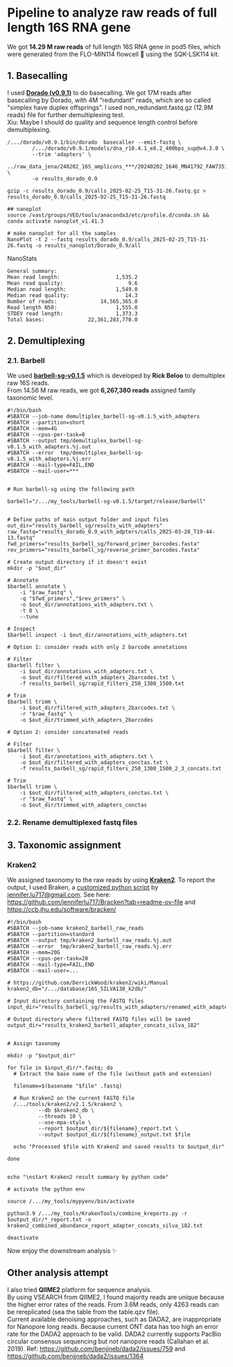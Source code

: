 # Pipeline to analyze raw reads of full length 16S RNA gene
We got **14.29 M raw reads** of full length 16S RNA gene in pod5 files, which were generated from the FLO-MIN114 flowcell :dna: using the SQK-LSK114 kit.

## 1. Basecalling
I used [**Dorado (v0.9.1)**](https://github.com/nanoporetech/dorado/tree/release-v0.9) to do basecalling.
We got 17M reads after basecalling by Dorado, with 4M “redundant” reads, which are so called "simplex have duplex offsprings". I used non_redundant.fastq.gz (12.9M reads) file for further demultiplexing test. \
Xiu: Maybe I should do quality and sequence length control before demultiplexing.

```
/.../dorado/v0.9.1/bin/dorado  basecaller --emit-fastq \
        /.../dorado/v0.9.1/models/dna_r10.4.1_e8.2_400bps_sup@v4.3.0 \
        --trim 'adapters' \
        ../raw_data_jena/240202_16S_amplicons_***/20240202_1646_MN41792_FAW73518_3914cd2c/pod5/ \
        -o results_dorado_0.9

gzip -c results_dorado_0.9/calls_2025-02-25_T15-31-26.fastq.gz > results_dorado_0.9/calls_2025-02-25_T15-31-26.fastq

## nanoplot
source /vast/groups/VEO/tools/anaconda3/etc/profile.d/conda.sh && conda activate nanoplot_v1.41.3

# make nanoplot for all the samples
NanoPlot -t 2 --fastq results_dorado_0.9/calls_2025-02-25_T15-31-26.fastq -o results_nanoplot/Dorado_0.9/all

```
NanoStats
```
General summary:         
Mean read length:                  1,535.2
Mean read quality:                     9.6
Median read length:                1,549.0
Median read quality:                  14.3
Number of reads:              14,565,365.0
Read length N50:                   1,555.0
STDEV read length:                 1,373.3
Total bases:              22,361,283,770.0
```

## 2. Demultiplexing
### 2.1. Barbell
We used [**barbell-sg-v0.1.5**](https://github.com/rickbeeloo/barbell) which is developed by **Rick Beloo** to demultiplex raw 16S reads. \
From 14.56 M raw reads, we got **6,267,380 reads** assigned family taxonomic level.
```
#!/bin/bash
#SBATCH --job-name demultiplex_barbell-sg-v0.1.5_with_adapters
#SBATCH --partition=short
#SBATCH --mem=4G
#SBATCH --cpus-per-task=8
#SBATCH --output tmp/demultiplex_barbell-sg-v0.1.5_with_adapters.%j.out
#SBATCH --error  tmp/demultiplex_barbell-sg-v0.1.5_with_adapters.%j.err
#SBATCH --mail-type=FAIL,END
#SBATCH --mail-user=***


# Run barbell-sg using the following path

barbell="/.../my_tools/barbell-sg-v0.1.5/target/release/barbell"


# Define paths of main output folder and input files
out_dir="results_barbell_sg/results_with_adapters"
raw_fastq="results_dorado_0.9_with_adpters/calls_2025-03-28_T19-44-13.fastq"
fwd_primers="results_barbell_sg/forward_primer_barcodes.fasta"
rev_primers="results_barbell_sg/reverse_primer_barcodes.fasta"

# Create output directory if it doesn't exist
mkdir -p "$out_dir"

# Annotate
$barbell annotate \
    -i "$raw_fastq" \
    -q "$fwd_primers","$rev_primers" \
    -o $out_dir/annotations_with_adapters.txt \
    -t 8 \
    --tune

# Inspect
$barbell inspect -i $out_dir/annotations_with_adapters.txt

# Option 1: consider reads with only 2 barcode annotations

# Filter
$barbell filter \
    -i $out_dir/annotations_with_adapters.txt \
    -o $out_dir/filtered_with_adapters_2barcodes.txt \
    -f results_barbell_sg/rapid_filters_250_1300_1500.txt

# Trim
$barbell trimm \
    -i $out_dir/filtered_with_adapters_2barcodes.txt \
    -r "$raw_fastq" \
    -o $out_dir/trimmed_with_adapters_2barcodes

# Option 2: consider concatenated reads

# Filter
$barbell filter \
    -i $out_dir/annotations_with_adapters.txt \
    -o $out_dir/filtered_with_adapters_conctas.txt \
    -f results_barbell_sg/rapid_filters_250_1300_1500_2_3_concats.txt

# Trim
$barbell trimm \
    -i $out_dir/filtered_with_adapters_conctas.txt \
    -r "$raw_fastq" \
    -o $out_dir/trimmed_with_adapters_conctas
```

### 2.2. Rename demultiplexed fastq files


## 3. Taxonomic assignment
### Kraken2
We assigned taxonomy to the raw reads by using [**Kraken2**](https://github.com/DerrickWood/kraken2/wiki/Manual). To report the output, I used Braken, a [customized python script](https://combine_kreports.py)  by jennifer.lu717@gmail.com. See here: https://github.com/jenniferlu717/Bracken?tab=readme-ov-file and https://ccb.jhu.edu/software/bracken/
```
#!/bin/bash
#SBATCH --job-name kraken2_barbell_raw_reads
#SBATCH --partition=standard
#SBATCH --output tmp/kraken2_barbell_raw_reads.%j.out
#SBATCH --error  tmp/kraken2_barbell_raw_reads.%j.err
#SBATCH --mem=20G
#SBATCH --cpus-per-task=20
#SBATCH --mail-type=FAIL,END
#SBATCH --mail-user=...

# https://github.com/DerrickWood/kraken2/wiki/Manual
kraken2_db="/.../database/16S_SILVA138_k2db/"

# Input directory containing the FASTQ files
input_dir="results_barbell_sg/results_with_adapters/renamed_with_adapters_concats/"

# Output directory where filtered FASTQ files will be saved
output_dir="results_kraken2_barbell_adapter_concats_silva_182"


# Assign taxonomy

mkdir -p "$output_dir"

for file in $input_dir/*.fastq; do
  # Extract the base name of the file (without path and extension)

  filename=$(basename "$file" .fastq)

  # Run Kraken2 on the current FASTQ file
  /.../tools/kraken2/v2.1.5/kraken2 \
          --db $kraken2_db \
          --threads 10 \
          --use-mpa-style \
          --report $output_dir/${filename}_report.txt \
          --output $output_dir/${filename}_output.txt $file

  echo "Processed $file with Kraken2 and saved results to $output_dir"

done


echo "\nstart Kraken2 result summary by python code"

# activate the python env

source /.../my_tools/mypyenv/bin/activate

python3.9 /.../my_tools/KrakenTools/combine_kreports.py -r $output_dir/*_report.txt -o kraken2_combined_abundance_report_adapter_concats_silva_182.txt

deactivate
```

Now enjoy the downstream analysis :sparkles:

## Other analysis attempt
I also tried **QIIME2** platform for sequence analysis.\
By using VSEARCH from QIIME2, I found majority reads are unique because the higher error rates of the reads. From 3.6M reads, only 4263 reads can be rereplicated (sea the table from the table.qzv file).\
Current available denoising approaches, such as DADA2, are inappropriate for Nanopore long reads. Because current ONT data has too high an error rate for the DADA2 approach to be valid. DADA2 currently supports PacBio circular consensus sequencing but not nanopore reads (Callahan et al. 2019). Ref: https://github.com/benjjneb/dada2/issues/759 and https://github.com/benjjneb/dada2/issues/1364 



